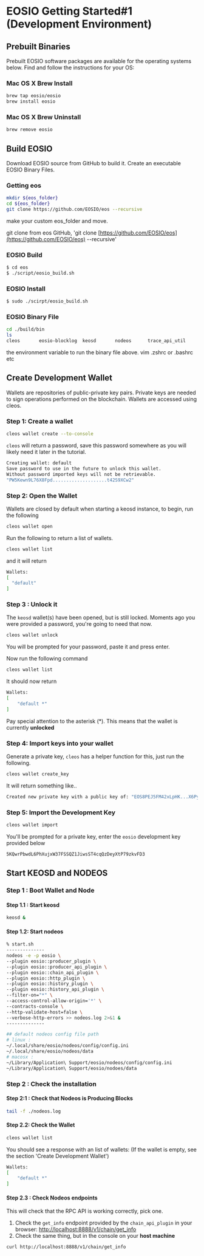 # EOSIO Getting Started#1 (Development Environment)

## Prebuilt Binaries
Prebuilt EOSIO software packages are available for the operating systems below. Find and follow the instructions for your OS:

### Mac OS X Brew Install

```bash
brew tap eosio/eosio
brew install eosio
```

### Mac OS X Brew Uninstall

```bash
brew remove eosio
```

## Build EOSIO

Download EOSIO source from GitHub to build it. Create an executable EOSIO Binary Files.

### Getting eos

```bash
mkdir ${eos_folder}
cd ${eos_folder}
git clone https://github.com/EOSIO/eos --recursive
```

make your custom eos_folder and move. 

git clone from eos GitHub, 'git clone [https://github.com/EOSIO/eos](https://github.com/EOSIO/eos) --recursive'

### EOSIO Build

```bash
$ cd eos
$ ./script/eosio_build.sh
```

### EOSIO Install

```bash
$ sudo ./scirpt/eosio_build.sh
```

### EOSIO Binary File

```bash
cd ./build/bin
ls
cleos		eosio-blocklog	keosd		nodeos		trace_api_util
```

the environment variable to run the binary file above. vim .zshrc or .bashrc etc

## Create Development Wallet

Wallets are repositories of public-private key pairs. Private keys are needed to sign operations performed on the blockchain. Wallets are accessed using cleos.

### Step 1: Create a wallet

```bash
cleos wallet create --to-console
```

`cleos` will return a password, save this password somewhere as you will likely need it later in the tutorial.

```bash
Creating wallet: default
Save password to use in the future to unlock this wallet.
Without password imported keys will not be retrievable.
"PW5Kewn9L76X8Fpd....................t42S9XCw2"
```

### Step 2: Open the Wallet

Wallets are closed by default when starting a keosd instance, to begin, run the following

```bash
cleos wallet open
```

Run the following to return a list of wallets.

```bash
cleos wallet list
```

and it will return

```bash
Wallets:
[
  "default"
]
```

### Step 3 : Unlock it

The `keosd` wallet(s) have been opened, but is still locked. Moments ago you were provided a password, you're going to need that now.

```bash
cleos wallet unlock
```

You will be prompted for your password, paste it and press enter.

Now run the following command

```bash
cleos wallet list
```

It should now return

```bash
Wallets:
[ 
	"default *"
]
```

Pay special attention to the asterisk (*). This means that the wallet is currently **unlocked**

### Step 4: Import keys into your wallet

Generate a private key, `cleos` has a helper function for this, just run the following.

```bash
cleos wallet create_key
```

It will return something like..

```bash
Created new private key with a public key of: "EOS8PEJ5FM42xLpHK...X6PymQu97KrGDJQY5Y"
```

### Step 5: Import the Development Key

```bash
cleos wallet import
```

You'll be prompted for a private key, enter the `eosio` development key provided below

```bash
5KQwrPbwdL6PhXujxW37FSSQZ1JiwsST4cqQzDeyXtP79zkvFD3
```

## Start KEOSD and NODEOS

### Step 1 : Boot Wallet and Node

#### Step 1.1 : Start keosd

```bash
keosd &
```

#### Step 1.2: Start nodeos

```bash
% start.sh
--------------
nodeos -e -p eosio \
--plugin eosio::producer_plugin \
--plugin eosio::producer_api_plugin \
--plugin eosio::chain_api_plugin \
--plugin eosio::http_plugin \
--plugin eosio::history_plugin \
--plugin eosio::history_api_plugin \
--filter-on="*" \
--access-control-allow-origin='*' \
--contracts-console \
--http-validate-host=false \
--verbose-http-errors >> nodeos.log 2>&1 &
--------------
```

```bash
## default nodeos config file path
# linux : 
~/.local/share/eosio/nodeos/config/config.ini
~/.local/share/eosio/nodeos/data
# macosx :
~/Library/Application\ Support/eosio/nodeos/config/config.ini
~/Library/Application\ Support/eosio/nodoes/data
```

### Step 2 : Check the installation

#### Step 2:1 : Check that Nodeos is Producing Blocks

```bash
tail -f ./nodeos.log
```

#### Step 2.2: Check the Wallet

```bash
cleos wallet list
```

You should see a response with an list of wallets: (If the wallet is empty, see the section 'Create Development Wallet')

```bash
Wallets:
[
	"default *"
]
```

#### Step 2.3 : Check Nodeos endpoints

This will check that the RPC API is working correctly, pick one.

1. Check the `get_info` endpoint provided by the `chain_api_plugin` in your browser: [http://localhost:8888/v1/chain/get_info](http://localhost:8888/v1/chain/get_info)
2. Check the same thing, but in the console on your **host machine**

```bash
curl http://localhost:8888/v1/chain/get_info
```
